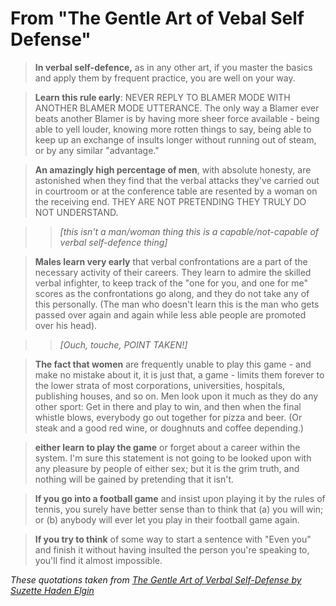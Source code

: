 

# From "The Gentle Art of Vebal Self Defense"

>**In verbal self-defence,** as in any other art, if you master the basics and apply them by frequent practice, you are well on your way.

>**Learn this rule early**:  NEVER REPLY TO BLAMER MODE WITH ANOTHER BLAMER MODE UTTERANCE.  The only way a Blamer ever beats another Blamer is by having more sheer force available - being able to yell louder, knowing more rotten things to say, being able to keep up an exchange of insults longer without running out of steam, or by any similar "advantage."

>**An amazingly high percentage of men**, with absolute honesty, are astonished when they find that the verbal attacks they've carried out in courtroom or at the conference table are resented by a woman on the receiving end. THEY ARE NOT PRETENDING THEY TRULY DO NOT UNDERSTAND.

>>*[this isn't a man/woman thing this is a capable/not-capable of verbal self-defence thing]*

>**Males learn very early** that verbal confrontations are a part of the necessary activity of their careers.  They learn to admire the skilled verbal infighter, to keep track of the "one for you, and one for me" scores as the confrontations go along, and they do not take any of this personally. (The man who doesn't learn this is the man who gets passed over again and again while less able people are promoted over his head).

>>*[Ouch, touche, POINT TAKEN!]*

>**The fact that women** are frequently unable to play this game - and make no mistake about it, it is just that, a game - limits them forever to the lower strata of most corporations, universities, hospitals, publishing houses, and so on.  Men look upon it much as they do any other sport: Get in there and play to win, and then when the final whistle blows, everybody go out together for pizza and beer. (Or steak and a good red wine, or doughnuts and coffee depending.)

>**either learn to play the game** or forget about a career within the system. I'm sure this statement is not going to be looked upon with any pleasure by people of either sex;  but it is the grim truth, and nothing will be gained by pretending that it isn't.

>**If you go into a football game** and insist upon playing it by the rules of tennis, you surely have better sense than to think that (a) you will win; or (b) anybody will ever let you play in their football game again.

>**If you try to think** of some way to start a sentence with "Even you" and finish it without having insulted the person you're speaking to, you'll find it almost impossible.

*These quotations taken from [The Gentle Art of Verbal Self-Defense by Suzette Haden Elgin]( http://www.amazon.co.uk/gp/product/0880290307?ie=UTF8&camp=3194&creative=21330&creativeASIN=0880290307&linkCode=shr&tag=theginmum-21&=books&qid=1396188195&sr=1-1)*
